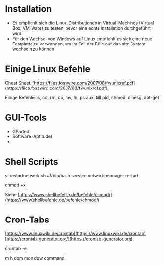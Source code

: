 # Installation
 * Es empfiehlt sich die Linux-Distributionen in Virtual-Machines (Virtual Box, VM-Ware) zu testen, bevor eine echte Installation durchgeführt wird.
 * Für den Wechsel von Windows auf Linux empfiehlt es sich eine neue Festplatte zu verwenden, um im Fall der Fälle auf das alte System wechseln zu können

# Einige Linux Befehle
 Cheat Sheet: [https://files.fosswire.com/2007/08/fwunixref.pdf](https://files.fosswire.com/2007/08/fwunixref.pdf)
 
 Einige Befehle: ls, cd, rm, cp, mv, ln, ps aux, kill pid, chmod, dmesg, apt-get
 
# GUI-Tools
 * GParted
 * Software (Aptitude)
 * 
 
# Shell Scripts

  vi restartnetwork.sh
    #!/bin/bash
    service network-manager restart
 
  chmod +x 
  
  Siehe [https://www.shellbefehle.de/befehle/chmod/](https://www.shellbefehle.de/befehle/chmod/)


# Cron-Tabs

  [https://www.linuxwiki.de/crontab](https://www.linuxwiki.de/crontab)
  [https://crontab-generator.org/](https://crontab-generator.org)
  
  crontab -e
  
  m  h  dom  mon  dow  command
  
